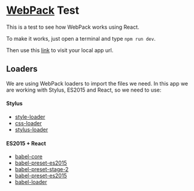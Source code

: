 # [WebPack](https://webpack.github.io/) Test

This is a test to see how WebPack works using React.

To make it works, just open a terminal and type `npm run dev`.

Then use this [link](http://localhost:8080) to visit your local app url.

## Loaders

We are using WebPack loaders to import the files we need. In this app we are working with Stylus, ES2015 and React, so we need to use:

#### Stylus

* [style-loader](https://github.com/webpack/style-loader)
* [css-loader](https://github.com/webpack/css-loader)
* [stylus-loader](https://github.com/shama/stylus-loader)

#### ES2015 + React

* [babel-core](https://github.com/babel/babel)
* [babel-preset-es2015](https://babeljs.io/docs/plugins/preset-es2015/)
* [babel-preset-stage-2](https://babeljs.io/docs/plugins/preset-stage-2/)
* [babel-preset-es2015](https://babeljs.io/docs/plugins/preset-react/)
* [babel-loader](https://github.com/babel/babel-loader)
